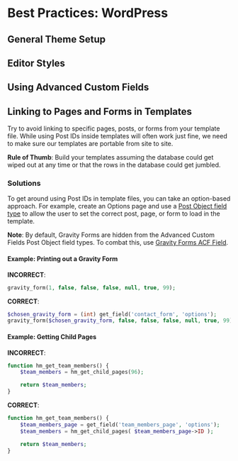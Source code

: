 # Best Practices: WordPress

## General Theme Setup
## Editor Styles
## Using Advanced Custom Fields
## Linking to Pages and Forms in Templates
Try to avoid linking to specific pages, posts, or forms from your template file. While using Post IDs inside templates will often work just fine, we need to make sure our templates are portable from site to site.

__Rule of Thumb__: Build your templates assuming the database could get wiped out at any time or that the rows in the database could get jumbled.

### Solutions
To get around using Post IDs in template files, you can take an option-based approach. For example, create an Options page and use a [Post Object field type](http://www.advancedcustomfields.com/resources/post-object/) to allow the user to set the correct post, page, or form to load in the template.

__Note__: By default, Gravity Forms are hidden from the Advanced Custom Fields Post Object field types. To combat this, use [Gravity Forms ACF Field](https://github.com/stormuk/Gravity-Forms-ACF-Field).

#### Example: Printing out a Gravity Form

__INCORRECT__:

```php
gravity_form(1, false, false, false, null, true, 99);
```

__CORRECT__:

```php
$chosen_gravity_form = (int) get_field('contact_form', 'options');
gravity_form($chosen_gravity_form, false, false, false, null, true, 99); ?>
```

#### Example: Getting Child Pages

__INCORRECT__:

```php
function hm_get_team_members() {
    $team_members = hm_get_child_pages(96);

    return $team_members;
}
```

__CORRECT__:

```php
function hm_get_team_members() {
    $team_members_page = get_field('team_members_page', 'options');
    $team_members = hm_get_child_pages( $team_members_page->ID );

    return $team_members;
}
```
